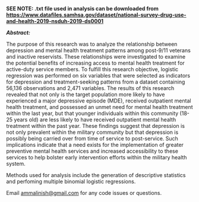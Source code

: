 **SEE NOTE: .txt file used in analysis can be downloaded from https://www.datafiles.samhsa.gov/dataset/national-survey-drug-use-and-health-2019-nsduh-2019-ds0001**

***Abstract:***

The purpose of this research was to analyze the relationship between depression and mental health treatment patterns among post-9/11 veterans and inactive reservists. These relationships were investigated to examine the potential benefits of increasing access to mental health treatment for active-duty service members. To fulfill this research objective, logistic regression was performed on six variables that were selected as indicators for depression and treatment-seeking patterns from a dataset containing 56,136 observations and 2,471 variables. The results of this research revealed that not only is the target population more likely to have experienced a major depressive episode (MDE), received outpatient mental health treatment, and possessed an unmet need for mental health treatment within the last year, but that younger individuals within this community (18-25 years old) are less likely to have received outpatient mental health treatment within the past year. These findings suggest that depression is not only prevalent within the military community but that depression is possibly being carried over from time of service to post-service. Such implications indicate that a need exists for the implementation of greater preventive mental health services and increased accessibility to these services to help bolster early intervention efforts within the military health system.

Methods used for analysis include the generation of descriptive statistics and perfoming multiple binomial logistic regressions.

Email ammalinish@gmail.com for any code issues or questions.
